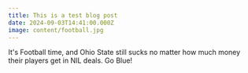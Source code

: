 ```yaml
---
title: This is a test blog post
date: 2024-09-03T14:41:00.000Z
image: content/football.jpg
---
```

It's Football time, and Ohio State still sucks no matter how much money their players get in NIL deals. Go Blue!
